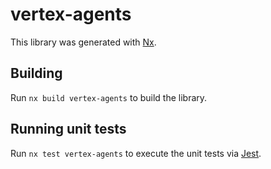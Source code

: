 # vertex-agents

This library was generated with [Nx](https://nx.dev).

## Building

Run `nx build vertex-agents` to build the library.

## Running unit tests

Run `nx test vertex-agents` to execute the unit tests via [Jest](https://jestjs.io).
